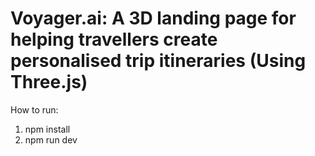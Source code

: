 # Voyager.ai: A 3D landing page for helping travellers create personalised trip itineraries (Using Three.js)

How to run: <br />

1. npm install
2. npm run dev
